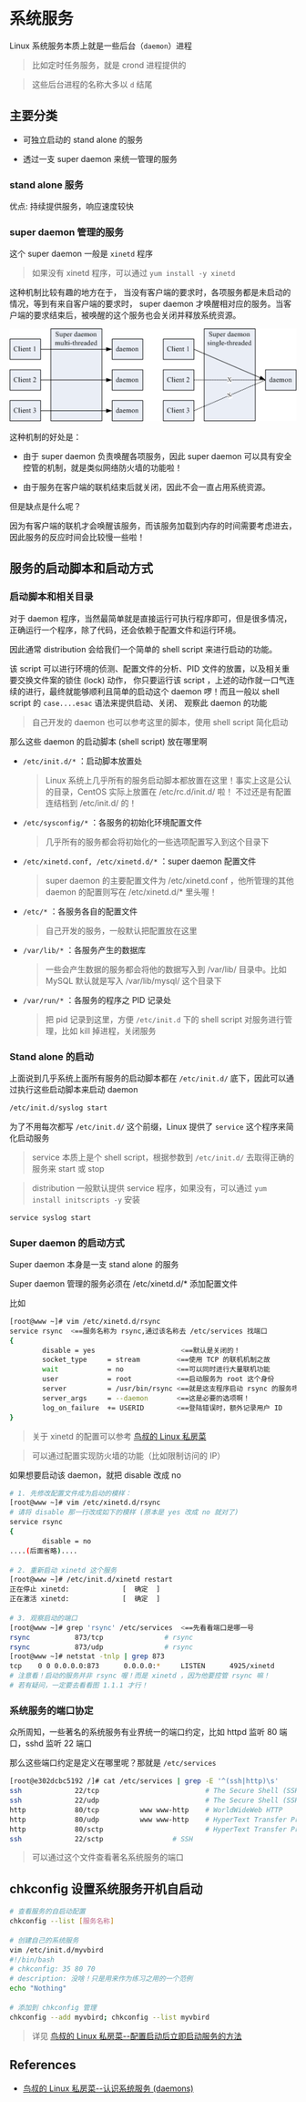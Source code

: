 # 系统服务

Linux 系统服务本质上就是一些后台（`daemon`）进程

> 比如定时任务服务，就是 crond 进程提供的

> 这些后台进程的名称大多以 `d` 结尾

## 主要分类

- 可独立启动的 stand alone 的服务

- 透过一支 super daemon 来统一管理的服务

### stand alone 服务

优点: 持续提供服务，响应速度较快

### super daemon 管理的服务

这个 super daemon 一般是 `xinetd` 程序

> 如果没有 xinetd 程序，可以通过 `yum install -y xinetd`

这种机制比较有趣的地方在于， 当没有客户端的要求时，各项服务都是未启动的情况，等到有来自客户端的要求时， super daemon 才唤醒相对应的服务。当客户端的要求结束后，被唤醒的这个服务也会关闭并释放系统资源。

![](../images/super-daemon-threaded.gif)

这种机制的好处是： 

- 由于 super daemon 负责唤醒各项服务，因此 super daemon 可以具有安全控管的机制，就是类似网络防火墙的功能啦！ 

- 由于服务在客户端的联机结束后就关闭，因此不会一直占用系统资源。

但是缺点是什么呢？ 

因为有客户端的联机才会唤醒该服务，而该服务加载到内存的时间需要考虑进去，因此服务的反应时间会比较慢一些啦！ 

## 服务的启动脚本和启动方式

### 启动脚本和相关目录

对于 daemon 程序，当然最简单就是直接运行可执行程序即可，但是很多情况，正确运行一个程序，除了代码，还会依赖于配置文件和运行环境。

因此通常 distribution 会给我们一个简单的 shell script 来进行启动的功能。 

该 script 可以进行环境的侦测、配置文件的分析、PID 文件的放置，以及相关重要交换文件案的锁住 (lock) 动作， 你只要运行该 script ，上述的动作就一口气连续的进行，最终就能够顺利且简单的启动这个 daemon 啰！而且一般以 shell script 的 `case....esac` 语法来提供启动、关闭、 观察此 daemon 的功能

> 自己开发的 daemon 也可以参考这里的脚本，使用 shell script 简化启动

那么这些 daemon 的启动脚本 (shell script) 放在哪里啊

- `/etc/init.d/*` ：启动脚本放置处

    > Linux 系统上几乎所有的服务启动脚本都放置在这里！事实上这是公认的目录，CentOS 实际上放置在 /etc/rc.d/init.d/ 啦！ 不过还是有配置连结档到 /etc/init.d/ 的！

- `/etc/sysconfig/*` ：各服务的初始化环境配置文件

    > 几乎所有的服务都会将初始化的一些选项配置写入到这个目录下

- `/etc/xinetd.conf, /etc/xinetd.d/*` ：super daemon 配置文件

    > super daemon 的主要配置文件为 /etc/xinetd.conf ，他所管理的其他 daemon 的配置则写在 /etc/xinetd.d/* 里头喔！

- `/etc/*` ：各服务各自的配置文件

    > 自己开发的服务，一般默认把配置放在这里

- `/var/lib/*` ：各服务产生的数据库

    > 一些会产生数据的服务都会将他的数据写入到 /var/lib/ 目录中。比如 MySQL 默认就是写入 /var/lib/mysql/ 这个目录下

- `/var/run/*` ：各服务的程序之 PID 记录处

    > 把 pid 记录到这里，方便 `/etc/init.d` 下的 shell script 对服务进行管理，比如 kill 掉进程，关闭服务

### Stand alone 的启动

上面说到几乎系统上面所有服务的启动脚本都在 `/etc/init.d/` 底下，因此可以通过执行这些启动脚本来启动 daemon

```bash
/etc/init.d/syslog start
```

为了不用每次都写 `/etc/init.d/` 这个前缀，Linux 提供了 `service` 这个程序来简化启动服务

> service 本质上是个 shell script，根据参数到 `/etc/init.d/` 去取得正确的服务来 start 或 stop

> distribution 一般默认提供 service 程序，如果没有，可以通过 `yum install initscripts -y` 安装

```bash
service syslog start
```

### Super daemon 的启动方式

Super daemon 本身是一支 stand alone 的服务

Super daemon 管理的服务必须在 /etc/xinetd.d/* 添加配置文件

比如 

```bash
[root@www ~]# vim /etc/xinetd.d/rsync
service rsync  <==服务名称为 rsync,通过该名称去 /etc/services 找端口
{
        disable = yes                     <==默认是关闭的！
        socket_type     = stream         <==使用 TCP 的联机机制之故
        wait            = no             <==可以同时进行大量联机功能
        user            = root           <==启动服务为 root 这个身份
        server          = /usr/bin/rsync <==就是这支程序启动 rsync 的服务啰
        server_args     = --daemon       <==这是必要的选项啊！
        log_on_failure  += USERID        <==登陆错误时，额外记录用户 ID
}
```

> 关于 xinetd 的配置可以参考 [鸟叔的 Linux 私房菜](http://cn.linux.vbird.org/linux_basic/0560daemons.php#etc_xinetd_conf)

> 可以通过配置实现防火墙的功能（比如限制访问的 IP）

如果想要启动该 daemon，就把 disable 改成 no

```bash
# 1. 先修改配置文件成为启动的模样：
[root@www ~]# vim /etc/xinetd.d/rsync
# 请将 disable 那一行改成如下的模样 (原本是 yes 改成 no 就对了)
service rsync
{
        disable = no
....(后面省略)....

# 2. 重新启动 xinetd 这个服务
[root@www ~]# /etc/init.d/xinetd restart
正在停止 xinetd:             [  确定  ]
正在激活 xinetd:             [  确定  ]

# 3. 观察启动的端口
[root@www ~]# grep 'rsync' /etc/services  <==先看看端口是哪一号
rsync           873/tcp               # rsync
rsync           873/udp               # rsync
[root@www ~]# netstat -tnlp | grep 873
tcp    0 0 0.0.0.0:873      0.0.0.0:*     LISTEN      4925/xinetd
# 注意看！启动的服务并非 rsync 喔！而是 xinetd ，因为他要控管 rsync 嘛！
# 若有疑问，一定要去看看图 1.1.1 才行！
```

### 系统服务的端口协定

众所周知，一些著名的系统服务有业界统一的端口约定，比如 httpd 监听 80 端口，sshd 监听 22 端口

那么这些端口约定是定义在哪里呢？那就是 `/etc/services`

```bash
[root@e302dcbc5192 /]# cat /etc/services | grep -E '^(ssh|http)\s'
ssh             22/tcp                          # The Secure Shell (SSH) Protocol
ssh             22/udp                          # The Secure Shell (SSH) Protocol
http            80/tcp          www www-http    # WorldWideWeb HTTP
http            80/udp          www www-http    # HyperText Transfer Protocol
http            80/sctp                         # HyperText Transfer Protocol
ssh             22/sctp                 # SSH
```

> 可以通过这个文件查看著名系统服务的端口

## chkconfig 设置系统服务开机自启动

```bash
# 查看服务的自启动配置
chkconfig --list [服务名称]

# 创建自己的系统服务
vim /etc/init.d/myvbird
#!/bin/bash
# chkconfig: 35 80 70
# description: 没啥！只是用来作为练习之用的一个范例
echo "Nothing"

# 添加到 chkconfig 管理
chkconfig --add myvbird; chkconfig --list myvbird
```

> 详见 [鸟叔的 Linux 私房菜--配置启动后立即启动服务的方法](http://cn.linux.vbird.org/linux_basic/0560daemons.php#starting_daemon)


## References

- [鸟叔的 Linux 私房菜--认识系统服务 (daemons)](http://cn.linux.vbird.org/linux_basic/0560daemons.php)